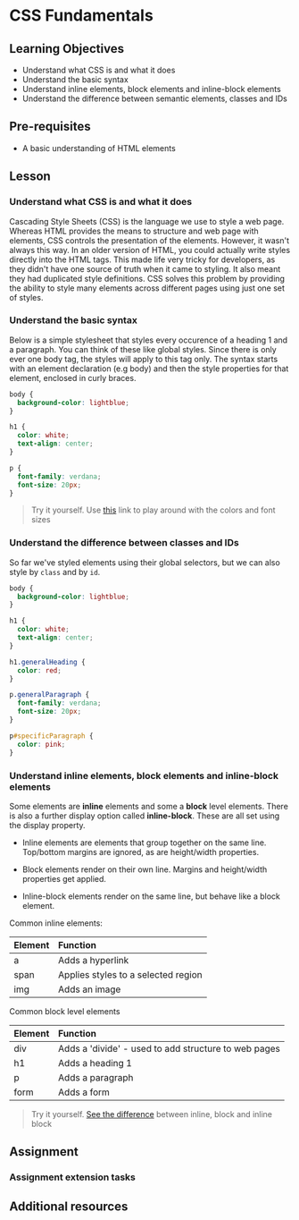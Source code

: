 # CSS Fundamentals

## Learning Objectives

- Understand what CSS is and what it does
- Understand the basic syntax
- Understand inline elements, block elements and inline-block elements
- Understand the difference between semantic elements, classes and IDs

## Pre-requisites

- A basic understanding of HTML elements

## Lesson

### Understand what CSS is and what it does

Cascading Style Sheets (CSS) is the language we use to style a web page. Whereas HTML provides the means to structure and web page with elements, CSS controls the presentation of the elements. However, it wasn't always this way. In an older version of HTML, you could actually write styles directly into the HTML tags. This made life very tricky for developers, as they didn't have one source of truth when it came to styling. It also meant they had duplicated style definitions. CSS solves this problem by providing the ability to style many elements across different pages using just one set of styles.

### Understand the basic syntax

Below is a simple stylesheet that styles every occurence of a heading 1 and a paragraph. You can think of these like global styles. Since there is only ever one body tag, the styles will apply to this tag only. The syntax starts with an element declaration (e.g body) and then the style properties for that element, enclosed in curly braces.

```css
body {
  background-color: lightblue;
}

h1 {
  color: white;
  text-align: center;
}

p {
  font-family: verdana;
  font-size: 20px;
}
```

> Try it yourself. Use [this](https://jsfiddle.net/htvo4xsj/4/) link to play around with the colors and font sizes

### Understand the difference between classes and IDs

So far we've styled elements using their global selectors, but we can also style by `class` and by `id`.

```css
body {
  background-color: lightblue;
}

h1 {
  color: white;
  text-align: center;
}

h1.generalHeading {
  color: red;
}

p.generalParagraph {
  font-family: verdana;
  font-size: 20px;
}

p#specificParagraph {
  color: pink;
}
```

### Understand inline elements, block elements and inline-block elements

Some elements are **inline** elements and some a **block** level elements. There is also a further display option called **inline-block**. These are all set using the display property.

- Inline elements are elements that group together on the same line. Top/bottom margins are ignored, as are height/width properties.

- Block elements render on their own line. Margins and height/width properties get applied.

- Inline-block elements render on the same line, but behave like a block element.

Common inline elements:

| Element | Function                            |
| :------ | :---------------------------------- |
| a       | Adds a hyperlink                    |
| span    | Applies styles to a selected region |
| img     | Adds an image                       |

Common block level elements

| Element | Function                                             |
| :------ | :--------------------------------------------------- |
| div     | Adds a 'divide' - used to add structure to web pages |
| h1      | Adds a heading 1                                     |
| p       | Adds a paragraph                                     |
| form    | Adds a form                                          |

> Try it yourself. [See the difference](https://jsfiddle.net/pj8f240b/10/) between inline, block and inline block

## Assignment

### Assignment extension tasks

## Additional resources
